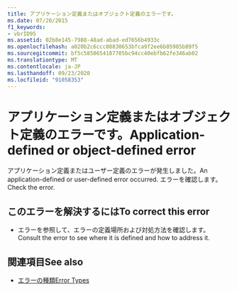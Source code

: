 ```yaml
---
title: アプリケーション定義またはオブジェクト定義のエラーです。
ms.date: 07/20/2015
f1_keywords:
- vbrID95
ms.assetid: 02b8e145-7988-48ad-abad-ed7656b4933c
ms.openlocfilehash: a020b2c6ccc08830653bfca9f2ee6b85985b89f5
ms.sourcegitcommit: bf5c5850654187705bc94cc40ebfb62fe346ab02
ms.translationtype: MT
ms.contentlocale: ja-JP
ms.lasthandoff: 09/23/2020
ms.locfileid: "91058353"
---
```

# <a name="application-defined-or-object-defined-error"></a><span data-ttu-id="6889c-102">アプリケーション定義またはオブジェクト定義のエラーです。</span><span class="sxs-lookup"><span data-stu-id="6889c-102">Application-defined or object-defined error</span></span>

<span data-ttu-id="6889c-103">アプリケーション定義またはユーザー定義のエラーが発生しました。</span><span class="sxs-lookup"><span data-stu-id="6889c-103">An application-defined or user-defined error occurred.</span></span> <span data-ttu-id="6889c-104">エラーを確認します。</span><span class="sxs-lookup"><span data-stu-id="6889c-104">Check the error.</span></span>  
  
## <a name="to-correct-this-error"></a><span data-ttu-id="6889c-105">このエラーを解決するには</span><span class="sxs-lookup"><span data-stu-id="6889c-105">To correct this error</span></span>  
  
- <span data-ttu-id="6889c-106">エラーを参照して、エラーの定義場所および対処方法を確認します。</span><span class="sxs-lookup"><span data-stu-id="6889c-106">Consult the error to see where it is defined and how to address it.</span></span>  
  
## <a name="see-also"></a><span data-ttu-id="6889c-107">関連項目</span><span class="sxs-lookup"><span data-stu-id="6889c-107">See also</span></span>

- [<span data-ttu-id="6889c-108">エラーの種類</span><span class="sxs-lookup"><span data-stu-id="6889c-108">Error Types</span></span>](../programming-guide/language-features/error-types.md)
